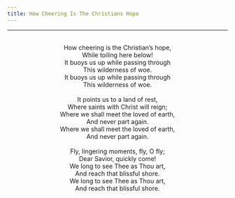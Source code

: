 ```yaml
---
title: How Cheering Is The Christians Hope
---
```


---
<center>
<br/>
How cheering is the Christian’s hope,<br/>
While toiling here below!<br/>
It buoys us up while passing through<br/>
This wilderness of woe.<br/>
It buoys us up while passing through<br/>
This wilderness of woe.<br/>
<br/>
It points us to a land of rest,<br/>
Where saints with Christ will reign;<br/>
Where we shall meet the loved of earth,<br/>
And never part again.<br/>
Where we shall meet the loved of earth,<br/>
And never part again.<br/>
<br/>
Fly, lingering moments, fly, O fly;<br/>
Dear Savior, quickly come!<br/>
We long to see Thee as Thou art,<br/>
And reach that blissful shore.<br/>
We long to see Thee as Thou art,<br/>
And reach that blissful shore.<br/>

</center>